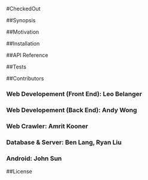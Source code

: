 #CheckedOut 

##Synopsis

##Motivation

##Installation 

##API Reference

##Tests

##Contributors
### Web Developement (Front End): Leo Belanger
### Web Developement (Back End): Andy Wong 
### Web Crawler: Amrit Kooner
### Database & Server: Ben Lang, Ryan Liu
### Android: John Sun 

##License
